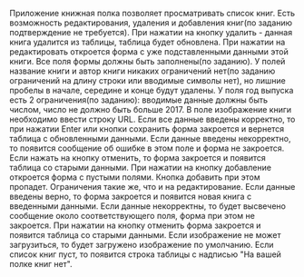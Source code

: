 Приложение книжная полка позволяет просматривать список книг. Есть возможность редактирования, удаления и добавления
книг(по заданию подтверждение не требуется). При нажатии на кнопку удалить - данная книга удалится из таблицы, таблица будет обновлена. При нажатии на редактировать
откроется форма с уже подставленными данными этой книги. Все поля формы должны быть заполнены(по заданию). У полей
название книги и автор книги никаких ограничений нет(по заданию ограничений на длину строки или вводимые символы нет), но лишние пробелы в начале, середине и конце будут удалены.
У поля год выпуска есть 2 ограничения(по заданию): вводимые данные должны быть числом, число не должно быть больше 2017.
В поле изображение книги необходимо ввести строку URL. Если все данные введены корректно, то при нажатии Enter или кнопки сохранить форма закроется и вернется
таблица с обновленными данными. Если данные введены некорректно, то появится сообщение об ошибке в этом поле и форма не закроется.
Если нажать на кнопку отменить, то форма закроется и появится таблица со старыми данными. При нажатии на кнопку добавление откроется форма с пустыми полями.
Кнопка добавить при этом пропадет. Ограничения такие же, что и на редактирование. Если данные введены верно, то форма закроется и появится новая книга с введенными данными.
Если данные некорректны, то будет высвечено сообщение около соответствующего поля, форма при этом не закроется.
При нажатии на кнопку отменить форма закроется и появится таблица со старыми данными. Если изображение не может загрузиться, то будет загружено изображение по умолчанию.
Если список книг пуст, то появится строка таблицы с надписью "На вашей полке книг нет".
